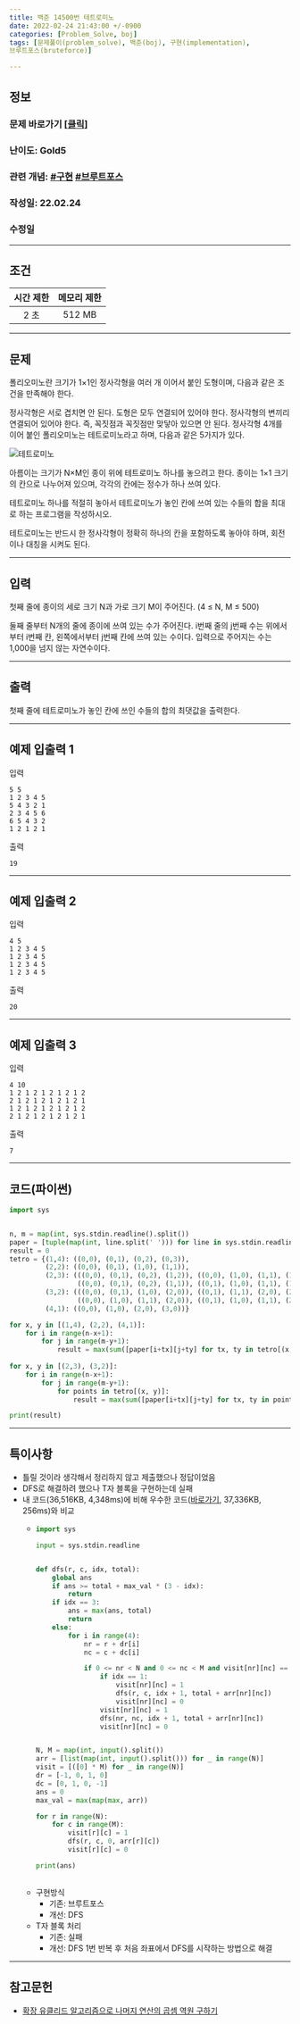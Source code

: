 ```yaml
---
title: 백준 14500번 테트로미노
date: 2022-02-24 21:43:00 +/-0900
categories: [Problem_Solve, boj]
tags: [문제풀이(problem_solve), 백준(boj), 구현(implementation), 
브루트포스(bruteforce)]

---
```

## 정보
### 문제 바로가기 [[클릭](https://www.acmicpc.net/problem/14500)]
### 난이도: Gold5
### 관련 개념: [#구현](https://www.acmicpc.net/problemset?sort=ac_desc&algo=102) [#브루트포스](https://www.acmicpc.net/problemset?sort=ac_desc&algo=125)
### 작성일: 22.02.24
### 수정일

---
## 조건

시간 제한|메모리 제한
:---:|:---:
2 초|512 MB

---
## 문제
폴리오미노란 크기가 1×1인 정사각형을 여러 개 이어서 붙인 도형이며, 다음과 같은 조건을 만족해야 한다.

정사각형은 서로 겹치면 안 된다.
도형은 모두 연결되어 있어야 한다.
정사각형의 변끼리 연결되어 있어야 한다. 즉, 꼭짓점과 꼭짓점만 맞닿아 있으면 안 된다.
정사각형 4개를 이어 붙인 폴리오미노는 테트로미노라고 하며, 다음과 같은 5가지가 있다.

![테트로미노](/assets/img/problem_solve/0027/0027_problem.png)

아름이는 크기가 N×M인 종이 위에 테트로미노 하나를 놓으려고 한다. 종이는 1×1 크기의 칸으로 나누어져 있으며, 각각의 칸에는 정수가 하나 쓰여 있다.

테트로미노 하나를 적절히 놓아서 테트로미노가 놓인 칸에 쓰여 있는 수들의 합을 최대로 하는 프로그램을 작성하시오.

테트로미노는 반드시 한 정사각형이 정확히 하나의 칸을 포함하도록 놓아야 하며, 회전이나 대칭을 시켜도 된다.

---
## 입력
첫째 줄에 종이의 세로 크기 N과 가로 크기 M이 주어진다. (4 ≤ N, M ≤ 500)

둘째 줄부터 N개의 줄에 종이에 쓰여 있는 수가 주어진다. i번째 줄의 j번째 수는 위에서부터 i번째 칸, 왼쪽에서부터 j번째 칸에 쓰여 있는 수이다. 입력으로 주어지는 수는 1,000을 넘지 않는 자연수이다.

---
## 출력
첫째 줄에 테트로미노가 놓인 칸에 쓰인 수들의 합의 최댓값을 출력한다.

---
## 예제 입출력 1
입력
```
5 5
1 2 3 4 5
5 4 3 2 1
2 3 4 5 6
6 5 4 3 2
1 2 1 2 1
```

출력
```
19
```

---
## 예제 입출력 2
입력
```
4 5
1 2 3 4 5
1 2 3 4 5
1 2 3 4 5
1 2 3 4 5
```

출력
```
20
```

---
## 예제 입출력 3
입력
```
4 10
1 2 1 2 1 2 1 2 1 2
2 1 2 1 2 1 2 1 2 1
1 2 1 2 1 2 1 2 1 2
2 1 2 1 2 1 2 1 2 1
```

출력
```
7
```

---
## 코드(파이썬)
```python
import sys


n, m = map(int, sys.stdin.readline().split())
paper = [tuple(map(int, line.split(' '))) for line in sys.stdin.readlines()]
result = 0
tetro = {(1,4): ((0,0), (0,1), (0,2), (0,3)),
         (2,2): ((0,0), (0,1), (1,0), (1,1)),
         (2,3): (((0,0), (0,1), (0,2), (1,2)), ((0,0), (1,0), (1,1), (1,2)), ((0,0), (0,1), (0,2), (1,0)), ((0,2), (1,0), (1,1), (1,2)),
                 ((0,0), (0,1), (0,2), (1,1)), ((0,1), (1,0), (1,1), (1,2)), ((0,1), (0,2), (1,0), (1,1)), ((0,0), (0,1), (1,1), (1,2))),
         (3,2): (((0,0), (0,1), (1,0), (2,0)), ((0,1), (1,1), (2,0), (2,1)), ((0,0), (0,1), (1,1), (2,1)), ((0,0), (1,0), (2,0), (2,1)),
                 ((0,0), (1,0), (1,1), (2,0)), ((0,1), (1,0), (1,1), (2,1)), ((0,1), (1,0), (1,1), (2,0)), ((0,0), (1,0), (1,1), (2,1))),
         (4,1): ((0,0), (1,0), (2,0), (3,0))}

for x, y in [(1,4), (2,2), (4,1)]:
    for i in range(n-x+1):
        for j in range(m-y+1):
            result = max(sum([paper[i+tx][j+ty] for tx, ty in tetro[(x, y)]]), result)
    
for x, y in [(2,3), (3,2)]:
    for i in range(n-x+1):
        for j in range(m-y+1):
            for points in tetro[(x, y)]:
                result = max(sum([paper[i+tx][j+ty] for tx, ty in points]), result)

print(result)

```

---
## 특이사항
- 틀릴 것이라 생각해서 정리하지 않고 제출했으나 정답이었음
- DFS로 해결하려 했으나 T자 블록을 구현하는데 실패
- 내 코드(36,516KB, 4,348ms)에 비해 우수한 코드([바로가기](https://www.acmicpc.net/source/39452173), 37,336KB, 256ms)와 비교
  - ```python
    import sys

    input = sys.stdin.readline


    def dfs(r, c, idx, total):
        global ans
        if ans >= total + max_val * (3 - idx):
            return
        if idx == 3:
            ans = max(ans, total)
            return
        else:
            for i in range(4):
                nr = r + dr[i]
                nc = c + dc[i]

                if 0 <= nr < N and 0 <= nc < M and visit[nr][nc] == 0:
                    if idx == 1:
                        visit[nr][nc] = 1
                        dfs(r, c, idx + 1, total + arr[nr][nc])
                        visit[nr][nc] = 0
                    visit[nr][nc] = 1
                    dfs(nr, nc, idx + 1, total + arr[nr][nc])
                    visit[nr][nc] = 0


    N, M = map(int, input().split())
    arr = [list(map(int, input().split())) for _ in range(N)]
    visit = [([0] * M) for _ in range(N)]
    dr = [-1, 0, 1, 0]
    dc = [0, 1, 0, -1]
    ans = 0
    max_val = max(map(max, arr))

    for r in range(N):
        for c in range(M):
            visit[r][c] = 1
            dfs(r, c, 0, arr[r][c])
            visit[r][c] = 0

    print(ans)
        
    ```
  - 구현방식
    - 기존: 브루트포스
    - 개선: DFS
  - T자 블록 처리
    - 기존: 실패
    - 개선: DFS 1번 반복 후 처음 좌표에서 DFS를 시작하는 방법으로 해결

---
## 참고문헌
- [확장 유클리드 알고리즘으로 나머지 연산의 곱셈 역원 구하기](https://blog.joonas.io/25?category=722678)
